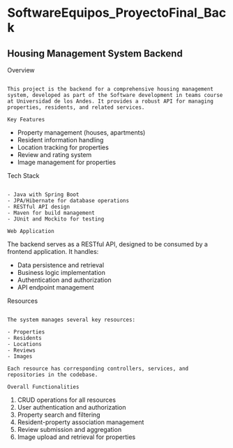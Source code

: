 SoftwareEquipos_ProyectoFinal_Back
==================================

Housing Management System Backend
---------------------------------

Overview
~~~~~~~~

This project is the backend for a comprehensive housing management system, developed as part of the Software development in teams course at Universidad de los Andes. It provides a robust API for managing properties, residents, and related services.

Key Features
~~~~~~~~~~~~

- Property management (houses, apartments)
- Resident information handling
- Location tracking for properties
- Review and rating system
- Image management for properties

Tech Stack
~~~~~~~~~~

- Java with Spring Boot
- JPA/Hibernate for database operations
- RESTful API design
- Maven for build management
- JUnit and Mockito for testing

Web Application
~~~~~~~~~~~~~~~

The backend serves as a RESTful API, designed to be consumed by a frontend application. It handles:

- Data persistence and retrieval
- Business logic implementation
- Authentication and authorization
- API endpoint management

Resources
~~~~~~~~~

The system manages several key resources:

- Properties
- Residents
- Locations
- Reviews
- Images

Each resource has corresponding controllers, services, and repositories in the codebase.

Overall Functionalities
~~~~~~~~~~~~~~~~~~~~~~~

1. CRUD operations for all resources
2. User authentication and authorization
3. Property search and filtering
4. Resident-property association management
5. Review submission and aggregation
6. Image upload and retrieval for properties


